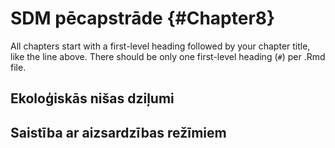 # SDM pēcapstrāde  {#Chapter8}

All chapters start with a first-level heading followed by your chapter title, like the line above. There should be only one first-level heading (`#`) per .Rmd file.

## Ekoloģiskās nišas dziļumi


## Saistība ar aizsardzības režīmiem


